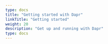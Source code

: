 ```yaml
---
type: docs
title: "Getting started with Dapr"
linkTitle: "Getting started"
weight: 20
description: "Get up and running with Dapr"
type: docs
---
```


